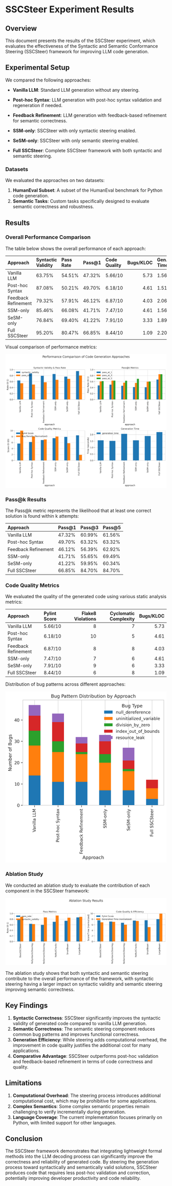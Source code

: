 # SSCSteer Experiment Results

## Overview

This document presents the results of the SSCSteer experiment, which evaluates the effectiveness of the Syntactic and Semantic Conformance Steering (SSCSteer) framework for improving LLM code generation.

## Experimental Setup

We compared the following approaches:

- **Vanilla LLM**: Standard LLM generation without any steering.

- **Post-hoc Syntax**: LLM generation with post-hoc syntax validation and regeneration if needed.

- **Feedback Refinement**: LLM generation with feedback-based refinement for semantic correctness.

- **SSM-only**: SSCSteer with only syntactic steering enabled.

- **SeSM-only**: SSCSteer with only semantic steering enabled.

- **Full SSCSteer**: Complete SSCSteer framework with both syntactic and semantic steering.

### Datasets

We evaluated the approaches on two datasets:

1. **HumanEval Subset**: A subset of the HumanEval benchmark for Python code generation.
2. **Semantic Tasks**: Custom tasks specifically designed to evaluate semantic correctness and robustness.

## Results

### Overall Performance Comparison

The table below shows the overall performance of each approach:

| Approach            | Syntactic Validity   | Pass Rate   | Pass@1   | Code Quality   |   Bugs/KLOC | Gen. Time   |
|:--------------------|:---------------------|:------------|:---------|:---------------|------------:|:------------|
| Vanilla LLM         | 63.75%               | 54.51%      | 47.32%   | 5.66/10        |        5.73 | 1.56s       |
| Post-hoc Syntax     | 87.08%               | 50.21%      | 49.70%   | 6.18/10        |        4.61 | 1.51s       |
| Feedback Refinement | 79.32%               | 57.91%      | 46.12%   | 6.87/10        |        4.03 | 2.06s       |
| SSM-only            | 85.46%               | 66.08%      | 41.71%   | 7.47/10        |        4.61 | 1.56s       |
| SeSM-only           | 76.84%               | 69.40%      | 41.22%   | 7.91/10        |        3.33 | 1.89s       |
| Full SSCSteer       | 95.20%               | 80.47%      | 66.85%   | 8.44/10        |        1.09 | 2.20s       |


Visual comparison of performance metrics:

![Performance Comparison](./performance_comparison.png)

### Pass@k Results

The Pass@k metric represents the likelihood that at least one correct solution is found within k attempts:

| Approach            | Pass@1   | Pass@3   | Pass@5   |
|:--------------------|:---------|:---------|:---------|
| Vanilla LLM         | 47.32%   | 60.99%   | 61.56%   |
| Post-hoc Syntax     | 49.70%   | 63.32%   | 63.32%   |
| Feedback Refinement | 46.12%   | 56.39%   | 62.92%   |
| SSM-only            | 41.71%   | 55.65%   | 69.49%   |
| SeSM-only           | 41.22%   | 59.95%   | 60.34%   |
| Full SSCSteer       | 66.85%   | 84.70%   | 84.70%   |

### Code Quality Metrics

We evaluated the quality of the generated code using various static analysis metrics:

| Approach            | Pylint Score   |   Flake8 Violations |   Cyclomatic Complexity |   Bugs/KLOC |
|:--------------------|:---------------|--------------------:|------------------------:|------------:|
| Vanilla LLM         | 5.66/10        |                   8 |                       7 |        5.73 |
| Post-hoc Syntax     | 6.18/10        |                  10 |                       5 |        4.61 |
| Feedback Refinement | 6.87/10        |                   8 |                       8 |        4.03 |
| SSM-only            | 7.47/10        |                   7 |                       6 |        4.61 |
| SeSM-only           | 7.91/10        |                   9 |                       6 |        3.33 |
| Full SSCSteer       | 8.44/10        |                   6 |                       8 |        1.09 |


Distribution of bug patterns across different approaches:

![Bug Patterns](./bug_patterns.png)

### Ablation Study

We conducted an ablation study to evaluate the contribution of each component in the SSCSteer framework:

![Ablation Study](./ablation_study.png)

The ablation study shows that both syntactic and semantic steering contribute to the overall performance of the framework, with syntactic steering having a larger impact on syntactic validity and semantic steering improving semantic correctness.

## Key Findings

1. **Syntactic Correctness**: SSCSteer significantly improves the syntactic validity of generated code compared to vanilla LLM generation.
2. **Semantic Correctness**: The semantic steering component reduces common bug patterns and improves functional correctness.
3. **Generation Efficiency**: While steering adds computational overhead, the improvement in code quality justifies the additional cost for many applications.
4. **Comparative Advantage**: SSCSteer outperforms post-hoc validation and feedback-based refinement in terms of code correctness and quality.

## Limitations

1. **Computational Overhead**: The steering process introduces additional computational cost, which may be prohibitive for some applications.
2. **Complex Semantics**: Some complex semantic properties remain challenging to verify incrementally during generation.
3. **Language Coverage**: The current implementation focuses primarily on Python, with limited support for other languages.

## Conclusion

The SSCSteer framework demonstrates that integrating lightweight formal methods into the LLM decoding process can significantly improve the correctness and reliability of generated code. By steering the generation process toward syntactically and semantically valid solutions, SSCSteer produces code that requires less post-hoc validation and correction, potentially improving developer productivity and code reliability.